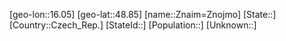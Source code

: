 ﻿---
location: [48.85,16.05]
mapzoom: [7,12] 
mapmarker: city 
type: City
tags:
- geo/City


SpocWebEntityId: 35844
isDeleted: false
confidential: public

---
[geo-lon::16.05]
[geo-lat::48.85]
[name::Znaim=Znojmo]
[State::]
[Country::Czech_Rep.]
[StateId::]
[Population::]
[Unknown::]

